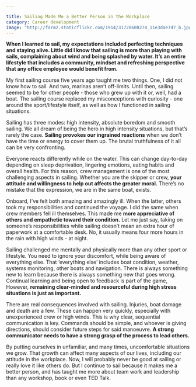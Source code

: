 ```yaml
---

title: Sailing Made Me a Better Person in the Workplace
category: Career development
image: "http://farm2.staticflickr.com/1914/31728608278_11e3dae7d7_b.jpg"
---
```

**When I learned to sail, my expectations included perfecting techniques and staying alive. Little did I know that sailing is more than playing with sails, complaining about wind and being splashed by water. It’s an entire lifestyle that includes a community, mindset and refreshing perspective that any office employee would benefit from.**

My first sailing course five years ago taught me two things. One, I did not know how to sail. And two, marinas aren’t off-limits. Until then, sailing seemed to be for other people - those who grew up with it or, well, had a boat. The sailing course replaced my misconceptions with curiosity - one around the sport/lifestyle itself, as well as how I functioned in sailing situations.

Sailing has three modes: high intensity, absolute boredom and smooth sailing. We all dream of being the hero in high intensity situations, but that’s rarely the case. **Sailing provokes our ingrained reactions** when we don’t have the time or energy to cover them up. The brutal truthfulness of it all can be very confronting.

Everyone reacts differently while on the water. This can change day-to-day depending on sleep deprivation, lingering emotions, eating habits and overall health. For this reason, crew management is one of the most challenging aspects in sailing. Whether you are the skipper or crew, **your attitude and willingness to help out affects the greater moral.** There’s no mistake that the expression, we are in the same boat, exists. 

Onboard, I’ve felt both amazing and amazingly ill. When the latter, others took my responsibilities and continued the voyage. I did the same when crew members fell ill themselves. This made me **more appreciative of others and empathetic toward their condition.** Let me just say, taking on someone’s responsibilities while sailing doesn’t mean an extra hour of paperwork at a comfortable desk. No, it usually means four more hours in the rain with high winds - at night. 

Sailing challenged me mentally and physically more than any other sport or lifestyle. You need to ignore your discomfort, while being aware of everything else. That ‘everything else’ includes boat condition, weather, systems monitoring, other boats and navigation. There is always something new to learn because there is always something new that goes wrong. Continual learning and being open to feedback is part of the game, However, **remaining clear-minded and resourceful during high stress situations is just as important.**

There are real consequences involved with sailing. Injuries, boat damage and death are a few. These can happen very quickly, especially with unexperienced crew or high winds. This is why clear, sequential communication is key. Commands should be simple, and whoever is giving directions, should consider future steps for said manoeuvre. **A strong communicator needs to have a strong grasp of the process to lead others.**

By putting ourselves in unfamiliar, and many times, uncomfortable situations we grow. That growth can affect many aspects of our lives, including our attitude in the workplace. Now, I will probably never be good at sailing or really love it like others do. But I continue to sail because it makes me a better person, and has taught me more about team work and leadership than any workshop, book or even TED Talk. 
